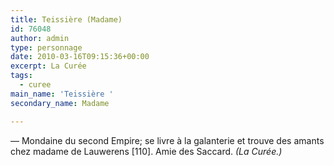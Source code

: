 ```yaml
---
title: Teissière (Madame)
id: 76048
author: admin
type: personnage
date: 2010-03-16T09:15:36+00:00
excerpt: La Curée
tags:
  - curee
main_name: 'Teissière '
secondary_name: Madame

---
```

— Mondaine du second Empire; se livre à la galanterie et trouve des amants chez madame de Lauwerens [110]. Amie des Saccard. _(La Curée.)_